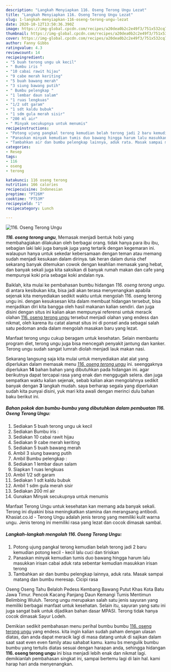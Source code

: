 ```yaml
---
description: "Langkah Menyiapkan 116. Oseng Terong Ungu Lezat"
title: "Langkah Menyiapkan 116. Oseng Terong Ungu Lezat"
slug: 1-langkah-menyiapkan-116-oseng-terong-ungu-lezat
date: 2020-10-12T13:50:36.390Z
image: https://img-global.cpcdn.com/recipes/a20dea0b2c2e49f3/751x532cq70/116-oseng-terong-ungu-foto-resep-utama.jpg
thumbnail: https://img-global.cpcdn.com/recipes/a20dea0b2c2e49f3/751x532cq70/116-oseng-terong-ungu-foto-resep-utama.jpg
cover: https://img-global.cpcdn.com/recipes/a20dea0b2c2e49f3/751x532cq70/116-oseng-terong-ungu-foto-resep-utama.jpg
author: Fanny Gibbs
ratingvalue: 4.3
reviewcount: 14
recipeingredient:
- "5 buah terong ungu uk kecil"
- " Bumbu iris "
- "10 cabai rawit hijau"
- "9 cabe merah keriting"
- "5 buah bawang merah"
- "3 siung bawang putih"
- " Bumbu pelengkap "
- "1 lembar daun salam"
- "1 ruas lengkuas"
- "1/2 sdt garam"
- "1 sdt kaldu bubuk"
- "1 sdm gula merah sisir"
- "200 ml air"
- " Minyak secukupnya untuk menumis"
recipeinstructions:
- "Potong ujung pangkal terong kemudian belah terong jadi 2 baru kemudian potong kecil - kecil lalu cuci dan tiriskan"
- "Panaskan minyak kemudian tumis duo bawang hingga harum lalu masukkan irisan cabai aduk rata sebentar kemudian masukkan irisan terong"
- "Tambahkan air dan bumbu pelengkap lainnya, aduk rata. Masak sampai matang dan bumbu meresap. Cicipi rasa"
categories:
- Resep
tags:
- 116
- oseng
- terong

katakunci: 116 oseng terong 
nutrition: 166 calories
recipecuisine: Indonesian
preptime: "PT26M"
cooktime: "PT53M"
recipeyield: "1"
recipecategory: Lunch

---
```



![116. Oseng Terong Ungu](https://img-global.cpcdn.com/recipes/a20dea0b2c2e49f3/751x532cq70/116-oseng-terong-ungu-foto-resep-utama.jpg)

<b><i>116. oseng terong ungu</i></b>, Memasak menjadi bentuk hobi yang membahagiakan dilakukan oleh berbagai orang. tidak hanya para ibu ibu, sebagian laki laki juga banyak juga yang tertarik dengan kegemaran ini. walaupun hanya untuk sekedar kebersamaan dengan teman atau memang sudah menjadi kesukaan dalam dirinya. tak heran dalam dunia chef sekarang banyak ditemukan cowok dengan keahlian memasak yang hebat, dan banyak sekali juga kita saksikan di banyak rumah makan dan cafe yang mempunyai koki pria sebagai koki andalan nya.

Baiklah, kita mulai ke pembahasan bumbu hidangan <i>116. oseng terong ungu</i>. di antara kesibukan kita, bisa jadi akan terasa menyenangkan apabila sejenak kita menyediakan sedikit waktu untuk mengolah 116. oseng terong ungu ini. dengan kesuksesan kita dalam membuat hidangan tersebut, bisa menjadikan diri kita bangga oleh hasil makanan kalian sendiri. dan juga disini dengan situs ini kalian akan mempunyai referensi untuk meracik olahan <u>116. oseng terong ungu</u> tersebut menjadi olahan yang endess dan nikmat, oleh karena itu catat alamat situs ini di ponsel anda sebagai salah satu pedoman anda dalam mengolah masakan baru yang lezat.

Manfaat terong ungu cukup beragam untuk kesehatan. Selain membantu program diet, terong ungu juga bisa mencegah penyakit jantung dan kanker. Terong ungu sudah sangat lumrah diolah menjadi lauk makan nasi.


Sekarang langsung saja kita mulai untuk menyediakan alat alat yang diperlukan dalam memasak menu <u><i>116. oseng terong ungu</i></u> ini. seenggaknya diperlukan <b>14</b> bahan bahan yang dibutuhkan pada hidangan ini. agar berikutnya dapat tercapai rasa yang enak dan menggugah selera. dan juga sempatkan waktu kalian sejenak, sebab kalian akan mengolahnya sedikit banyak dengan <b>3</b> langkah mudah. saya berharap segala yang diperlukan sudah kita punyai disini, yuk mari kita awali dengan merinci dulu bahan baku berikut ini.

<!--inarticleads1-->

##### Bahan pokok dan bumbu-bumbu yang dibutuhkan dalam pembuatan 116. Oseng Terong Ungu:

1. Sediakan 5 buah terong ungu uk kecil
1. Sediakan  Bumbu iris :
1. Sediakan 10 cabai rawit hijau
1. Sediakan 9 cabe merah keriting
1. Sediakan 5 buah bawang merah
1. Ambil 3 siung bawang putih
1. Ambil  Bumbu pelengkap :
1. Sediakan 1 lembar daun salam
1. Siapkan 1 ruas lengkuas
1. Ambil 1/2 sdt garam
1. Sediakan 1 sdt kaldu bubuk
1. Ambil 1 sdm gula merah sisir
1. Sediakan 200 ml air
1. Gunakan  Minyak secukupnya untuk menumis


Manfaat Terong Ungu untuk kesehatan kan memang ada banyak sekali. Terong ini diyakini bisa meningkatkan stamina dan merangsang antibodi. Khasiat.co.id - Terong Ungu adalah jenis terong yang memiliki kulit warna ungu. Jenis terong ini memiliki rasa yang lezat dan cocok dimasak sambal. 

<!--inarticleads2-->

##### Langkah-langkah mengolah 116. Oseng Terong Ungu:

1. Potong ujung pangkal terong kemudian belah terong jadi 2 baru kemudian potong kecil - kecil lalu cuci dan tiriskan
1. Panaskan minyak kemudian tumis duo bawang hingga harum lalu masukkan irisan cabai aduk rata sebentar kemudian masukkan irisan terong
1. Tambahkan air dan bumbu pelengkap lainnya, aduk rata. Masak sampai matang dan bumbu meresap. Cicipi rasa


Oseng Oseng Tahu Belaloh Pedess Kembang Bawang Putut Khas Kota Batu Jawa Timur. Pencok Kacang Panjang Daun Kemangi Tumis Mentimun Belimbing Wuluh. Terong ungu merupakan salah satu jenis sayuran yang memiliki berbagai manfaat untuk kesehatan. Selain itu, sayuran yang satu ini juga sangat baik untuk dijadikan bahan dasar MPASI. Terong tidak hanya cocok dimasak Sayur Lodeh. 

Demikian sedikit pembahasan menu perihal bumbu bumbu <u>116. oseng terong ungu</u> yang endess. kita ingin kalian sudah paham dengan ulasan diatas, dan anda dapat meracik lagi di masa datang untuk di sajikan dalam saat saat even even family atau sahabat kamu. kamu bs mengulik bumbu bumbu yang tertulis diatas sesuai dengan harapan anda, sehingga hidangan <b>116. oseng terong ungu</b> ini bisa menjadi lebih enak dan nikmat lagi. demikianlah pembahasan singkat ini, sampai bertemu lagi di lain hal. kami harap hari anda menyenangkan.

